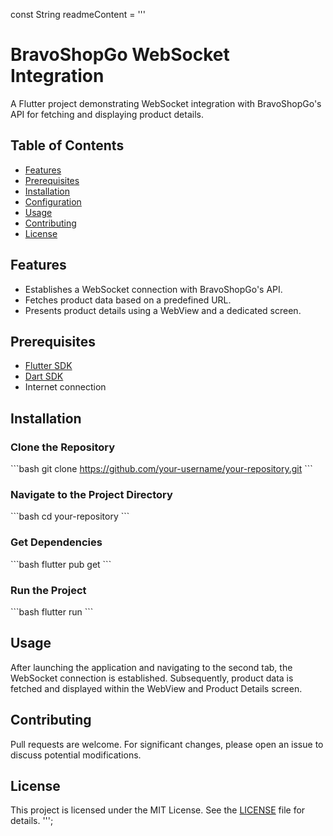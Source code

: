 const String readmeContent = '''
# BravoShopGo WebSocket Integration

A Flutter project demonstrating WebSocket integration with BravoShopGo's API for fetching and displaying product details.

## Table of Contents

- [Features](#features)
- [Prerequisites](#prerequisites)
- [Installation](#installation)
- [Configuration](#configuration)
- [Usage](#usage)
- [Contributing](#contributing)
- [License](#license)

## Features

- Establishes a WebSocket connection with BravoShopGo's API.
- Fetches product data based on a predefined URL.
- Presents product details using a WebView and a dedicated screen.

## Prerequisites

- [Flutter SDK](https://flutter.dev/docs/get-started/install)
- [Dart SDK](https://dart.dev/get-dart)
- Internet connection

## Installation

### Clone the Repository

\`\`\`bash
git clone https://github.com/your-username/your-repository.git
\`\`\`

### Navigate to the Project Directory

\`\`\`bash
cd your-repository
\`\`\`

### Get Dependencies

\`\`\`bash
flutter pub get
\`\`\`

### Run the Project

\`\`\`bash
flutter run
\`\`\`

## Usage

After launching the application and navigating to the second tab, the WebSocket connection is established. Subsequently, product data is fetched and displayed within the WebView and Product Details screen.

## Contributing

Pull requests are welcome. For significant changes, please open an issue to discuss potential modifications.

## License

This project is licensed under the MIT License. See the [LICENSE](LICENSE) file for details.
''';
